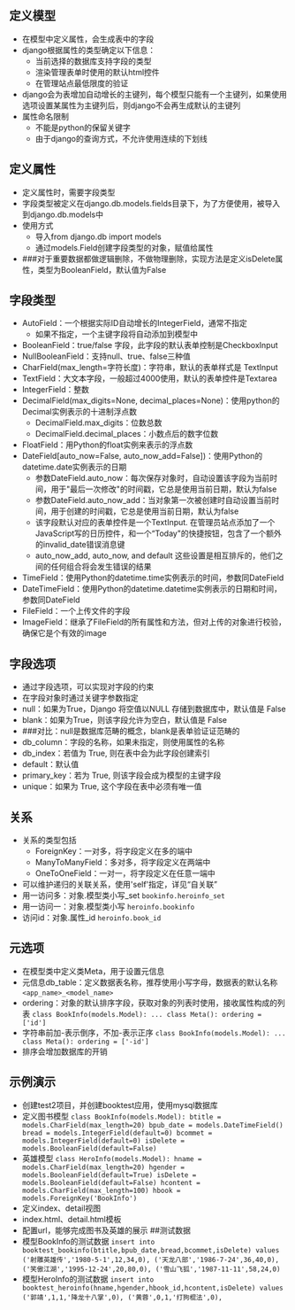 ## 定义模型
+ 在模型中定义属性，会生成表中的字段
+ django根据属性的类型确定以下信息：
    * 当前选择的数据库支持字段的类型
    * 渲染管理表单时使用的默认html控件
    * 在管理站点最低限度的验证
+ django会为表增加自动增长的主键列，每个模型只能有一个主键列，如果使用选项设置某属性为主键列后，则django不会再生成默认的主键列
+ 属性命名限制
    * 不能是python的保留关键字
    * 由于django的查询方式，不允许使用连续的下划线
## 定义属性
+ 定义属性时，需要字段类型
+ 字段类型被定义在django.db.models.fields目录下，为了方便使用，被导入到django.db.models中
+ 使用方式
    * 导入from django.db import models
    * 通过models.Field创建字段类型的对象，赋值给属性
+ ###对于重要数据都做逻辑删除，不做物理删除，实现方法是定义isDelete属性，类型为BooleanField，默认值为False
## 字段类型
+ AutoField：一个根据实际ID自动增长的IntegerField，通常不指定
    * 如果不指定，一个主键字段将自动添加到模型中
+ BooleanField：true/false 字段，此字段的默认表单控制是CheckboxInput
+ NullBooleanField：支持null、true、false三种值
+ CharField(max_length=字符长度)：字符串，默认的表单样式是 TextInput
+ TextField：大文本字段，一般超过4000使用，默认的表单控件是Textarea
+ IntegerField：整数
+ DecimalField(max_digits=None, decimal_places=None)：使用python的Decimal实例表示的十进制浮点数
    * DecimalField.max_digits：位数总数
    * DecimalField.decimal_places：小数点后的数字位数
+ FloatField：用Python的float实例来表示的浮点数
+ DateField[auto_now=False, auto_now_add=False])：使用Python的datetime.date实例表示的日期
    * 参数DateField.auto_now：每次保存对象时，自动设置该字段为当前时间，用于"最后一次修改"的时间戳，它总是使用当前日期，默认为false
    * 参数DateField.auto_now_add：当对象第一次被创建时自动设置当前时间，用于创建的时间戳，它总是使用当前日期，默认为false
    * 该字段默认对应的表单控件是一个TextInput. 在管理员站点添加了一个JavaScript写的日历控件，和一个“Today"的快捷按钮，包含了一个额外的invalid_date错误消息键
    * auto_now_add, auto_now, and default 这些设置是相互排斥的，他们之间的任何组合将会发生错误的结果
+ TimeField：使用Python的datetime.time实例表示的时间，参数同DateField
+ DateTimeField：使用Python的datetime.datetime实例表示的日期和时间，参数同DateField
+ FileField：一个上传文件的字段
+ ImageField：继承了FileField的所有属性和方法，但对上传的对象进行校验，确保它是个有效的image
## 字段选项
+ 通过字段选项，可以实现对字段的约束
+ 在字段对象时通过关键字参数指定
+ null：如果为True，Django 将空值以NULL 存储到数据库中，默认值是 False
+ blank：如果为True，则该字段允许为空白，默认值是 False
+ ###对比：null是数据库范畴的概念，blank是表单验证证范畴的
+ db_column：字段的名称，如果未指定，则使用属性的名称
+ db_index：若值为 True, 则在表中会为此字段创建索引
+ default：默认值
+ primary_key：若为 True, 则该字段会成为模型的主键字段
+ unique：如果为 True, 这个字段在表中必须有唯一值
## 关系
+ 关系的类型包括
    * ForeignKey：一对多，将字段定义在多的端中
    * ManyToManyField：多对多，将字段定义在两端中
    * OneToOneField：一对一，将字段定义在任意一端中
+ 可以维护递归的关联关系，使用'self'指定，详见“自关联”
+ 用一访问多：对象.模型类小写_set
`bookinfo.heroinfo_set`
+ 用一访问一：对象.模型类小写
`heroinfo.bookinfo`
+ 访问id：对象.属性_id
`heroinfo.book_id`
## 元选项
+ 在模型类中定义类Meta，用于设置元信息
+ 元信息db_table：定义数据表名称，推荐使用小写字母，数据表的默认名称
`<app_name>_<model_name>`
+ ordering：对象的默认排序字段，获取对象的列表时使用，接收属性构成的列表
`class BookInfo(models.Model):
    ...
    class Meta():
        ordering = ['id']`
+ 字符串前加-表示倒序，不加-表示正序
`class BookInfo(models.Model):
    ...
    class Meta():
        ordering = ['-id']`
+ 排序会增加数据库的开销
## 示例演示
+ 创建test2项目，并创建booktest应用，使用mysql数据库
+ 定义图书模型
`class BookInfo(models.Model):
    btitle = models.CharField(max_length=20)
    bpub_date = models.DateTimeField()
    bread = models.IntegerField(default=0)
    bcommet = models.IntegerField(default=0)
    isDelete = models.BooleanField(default=False)`
+ 英雄模型
`class HeroInfo(models.Model):
    hname = models.CharField(max_length=20)
    hgender = models.BooleanField(default=True)
    isDelete = models.BooleanField(default=False)
    hcontent = models.CharField(max_length=100)
    hbook = models.ForeignKey('BookInfo')`
+ 定义index、detail视图
+ index.html、detail.html模板
+ 配置url，能够完成图书及英雄的展示
##测试数据
+ 模型BookInfo的测试数据
`insert into booktest_bookinfo(btitle,bpub_date,bread,bcommet,isDelete) values
('射雕英雄传','1980-5-1',12,34,0),
('天龙八部','1986-7-24',36,40,0),
('笑傲江湖','1995-12-24',20,80,0),
('雪山飞狐','1987-11-11',58,24,0)`
+ 模型HeroInfo的测试数据
`insert into booktest_heroinfo(hname,hgender,hbook_id,hcontent,isDelete) values
('郭靖',1,1,'降龙十八掌',0),
('黄蓉',0,1,'打狗棍法',0),`